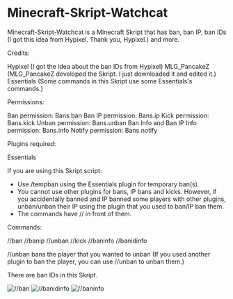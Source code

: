 # Minecraft-Skript-Watchcat


Minecraft-Skript-Watchcat is a Minecraft Skript that has ban, ban IP, ban IDs (I got this idea from Hypixel. Thank you, Hypixel.) and more.

Credits:

Hypixel (I got the idea about the ban IDs from Hypixel)
MLG_PancakeZ (MLG_PancakeZ developed the Skript. I just downloaded it and edited it.)
Essentials (Some commands in this Skript use some Essentials's commands.)

Permissions:

Ban permission: Bans.ban
Ban IP permission: Bans.ip
Kick permission: Bans.kick
Unban permission: Bans.unban
Ban Info and Ban IP Info permission: Bans.info
Notify permission: Bans.notify

Plugins required:

Essentials

If you are using this Skript script:

- Use /tempban using the Essentials plugin for temporary ban(s).
- You cannot use other plugins for bans, IP bans and kicks. However, if you accidentally banned and IP banned some players with other plugins, unban/unban their IP using the plugin that you used to ban/IP ban them.
- The commands have // in front of them.

Commands:

//ban
//banip
//unban
//kick
//baninfo
//banidinfo

//unban bans the player that you wanted to unban (If you used another plugin to ban the player, you can use //unban to unban them.)

There are ban IDs in this Skript.

![//ban](https://github.com/ItzCookies/Minecraft-Skript-Watchcat/raw/master/Images/Ban.PNG)
![//banidinfo](https://raw.githubusercontent.com/ItzCookies/Minecraft-Skript-Watchcat/master/Images/BanIDInfo.PNG)
![//baninfo](https://raw.githubusercontent.com/ItzCookies/Minecraft-Skript-Watchcat/master/Images/BanInfo.PNG)

